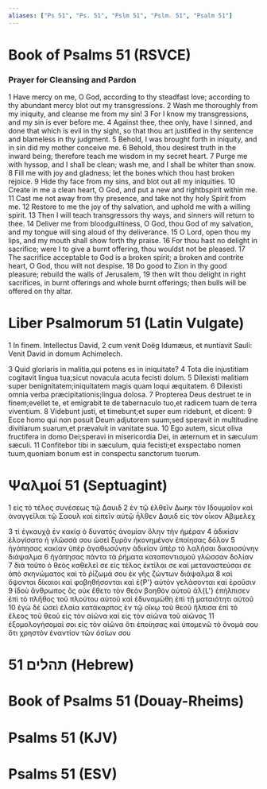 ```yaml
---
aliases: ["Ps 51", "Ps. 51", "Pslm 51", "Pslm. 51", "Psalm 51"]
---
```



# Book of Psalms 51 (RSVCE)

### Prayer for Cleansing and Pardon
1 Have mercy on me, O God, according to thy steadfast love; according to thy abundant mercy blot out my transgressions.
2 Wash me thoroughly from my iniquity, and cleanse me from my sin!
3 For I know my transgressions, and my sin is ever before me.
4 Against thee, thee only, have I sinned, and done that which is evil in thy sight, so that thou art justified in thy sentence and blameless in thy judgment.
5 Behold, I was brought forth in iniquity, and in sin did my mother conceive me.
6 Behold, thou desirest truth in the inward being; therefore teach me wisdom in my secret heart.
7 Purge me with hyssop, and I shall be clean; wash me, and I shall be whiter than snow.
8 Fill me with joy and gladness; let the bones which thou hast broken rejoice.
9 Hide thy face from my sins, and blot out all my iniquities.
10 Create in me a clean heart, O God, and put a new and rightbspirit within me.
11 Cast me not away from thy presence, and take not thy holy Spirit from me.
12 Restore to me the joy of thy salvation, and uphold me with a willing spirit.
13 Then I will teach transgressors thy ways, and sinners will return to thee.
14 Deliver me from bloodguiltiness, O God, thou God of my salvation, and my tongue will sing aloud of thy deliverance.
15 O Lord, open thou my lips, and my mouth shall show forth thy praise.
16 For thou hast no delight in sacrifice; were I to give a burnt offering, thou wouldst not be pleased.
17 The sacrifice acceptable to God is a broken spirit; a broken and contrite heart, O God, thou wilt not despise.
18 Do good to Zion in thy good pleasure; rebuild the walls of Jerusalem,
19 then wilt thou delight in right sacrifices, in burnt offerings and whole burnt offerings; then bulls will be offered on thy altar.


# Liber Psalmorum 51 (Latin Vulgate)

1 In finem. Intellectus David,
2 cum venit Doëg Idumæus, et nuntiavit Sauli: Venit David in domum Achimelech.

3 Quid gloriaris in malitia,qui potens es in iniquitate?
4 Tota die injustitiam cogitavit lingua tua;sicut novacula acuta fecisti dolum.
5 Dilexisti malitiam super benignitatem;iniquitatem magis quam loqui æquitatem.
6 Dilexisti omnia verba præcipitationis;lingua dolosa.
7 Propterea Deus destruet te in finem;evellet te, et emigrabit te de tabernaculo tuo,et radicem tuam de terra viventium.
8 Videbunt justi, et timebunt;et super eum ridebunt, et dicent:
9 Ecce homo qui non posuit Deum adjutorem suum;sed speravit in multitudine divitiarum suarum,et prævaluit in vanitate sua.
10 Ego autem, sicut oliva fructifera in domo Dei;speravi in misericordia Dei, in æternum et in sæculum sæculi.
11 Confitebor tibi in sæculum, quia fecisti;et exspectabo nomen tuum,quoniam bonum est in conspectu sanctorum tuorum.


# Ψαλμοί 51 (Septuagint)

1 εἰς τὸ τέλος συνέσεως τῷ Δαυιδ
2 ἐν τῷ ἐλθεῖν Δωηκ τὸν Ιδουμαῖον καὶ ἀναγγεῖλαι τῷ Σαουλ καὶ εἰπεῖν αὐτῷ ἦλθεν Δαυιδ εἰς τὸν οἶκον Αβιμελεχ

3 τί ἐγκαυχᾷ ἐν κακίᾳ ὁ δυνατός ἀνομίαν ὅλην τὴν ἡμέραν
4 ἀδικίαν ἐλογίσατο ἡ γλῶσσά σου ὡσεὶ ξυρὸν ἠκονημένον ἐποίησας δόλον
5 ἠγάπησας κακίαν ὑπὲρ ἀγαθωσύνην ἀδικίαν ὑπὲρ τὸ λαλῆσαι δικαιοσύνην διάψαλμα
6 ἠγάπησας πάντα τὰ ῥήματα καταποντισμοῦ γλῶσσαν δολίαν
7 διὰ τοῦτο ὁ θεὸς καθελεῖ σε εἰς τέλος ἐκτίλαι σε καὶ μεταναστεύσαι σε ἀπὸ σκηνώματος καὶ τὸ ῥίζωμά σου ἐκ γῆς ζώντων διάψαλμα
8 καὶ ὄψονται δίκαιοι καὶ φοβηθήσονται καὶ ἐ{P'} αὐτὸν γελάσονται καὶ ἐροῦσιν
9 ἰδοὺ ἄνθρωπος ὃς οὐκ ἔθετο τὸν θεὸν βοηθὸν αὐτοῦ ἀλ{L'} ἐπήλπισεν ἐπὶ τὸ πλῆθος τοῦ πλούτου αὐτοῦ καὶ ἐδυναμώθη ἐπὶ τῇ ματαιότητι αὐτοῦ
10 ἐγὼ δὲ ὡσεὶ ἐλαία κατάκαρπος ἐν τῷ οἴκῳ τοῦ θεοῦ ἤλπισα ἐπὶ τὸ ἔλεος τοῦ θεοῦ εἰς τὸν αἰῶνα καὶ εἰς τὸν αἰῶνα τοῦ αἰῶνος
11 ἐξομολογήσομαί σοι εἰς τὸν αἰῶνα ὅτι ἐποίησας καὶ ὑπομενῶ τὸ ὄνομά σου ὅτι χρηστὸν ἐναντίον τῶν ὁσίων σου


# 51 תהלים (Hebrew)


# Book of Psalms 51 (Douay-Rheims)


# Psalms 51 (KJV)


# Psalms 51 (ESV)

